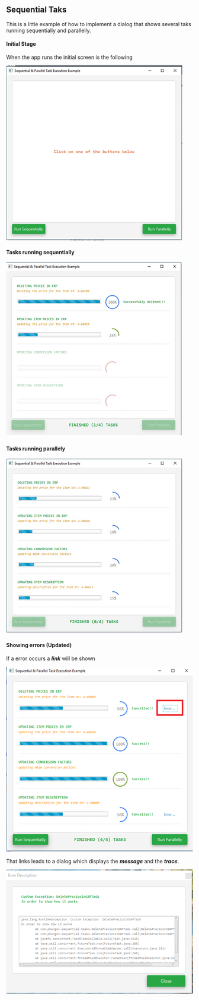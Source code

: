 
## Sequential Taks
This is a little example of how to implement a dialog that shows several taks running sequentially and parallelly.

#### Initial Stage
When the app runs the initial screen is the following

![Initial Screen](./images/initial.png)

#### Tasks running sequentially


![Sequentially Screen](./images/sequential.png)

#### Tasks running parallely


![Parallely Screen](./images/parallel.png)


#### Showing errors (Updated)

If a error occurs a ***link*** will be shown

![Error_Main](./images/error_main.png)

That links leads to a dialog which displays the ***message*** and the ***trace***.

![Error_Display](./images/error_display.png)